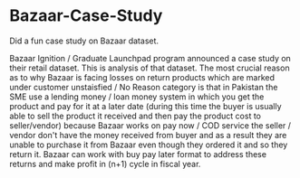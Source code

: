 # Bazaar-Case-Study
Did a fun case study on Bazaar dataset. 

Bazaar Ignition / Graduate Launchpad program announced a case study on their retail dataset. This is analysis of that dataset. 
The most crucial reason as to why Bazaar is facing losses on return products which are marked under customer unstaisfied / No Reason category is that
in Pakistan the SME use a lending money / loan money system in which you get the product and pay for it at a later date (during this time the buyer is usually able to 
sell the product it received and then pay the product cost to seller/vendor) because Bazaar works on pay now / COD service the seller / vendor don't have the money received from
buyer and as a result they are unable to purchase it from Bazaar even though they ordered it and so they return it. Bazaar can work with buy pay later format to address these returns 
and make profit in (n+1) cycle in fiscal year.
